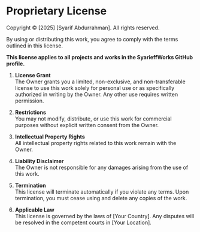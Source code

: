 # Proprietary License

Copyright © [2025] [Syarif Abdurrahman]. All rights reserved.

By using or distributing this work, you agree to comply with the terms outlined in this license.

**This license applies to all projects and works in the SyarieffWorks GitHub profile.**

1. **License Grant**  
   The Owner grants you a limited, non-exclusive, and non-transferable license to use this work solely for personal use or as specifically authorized in writing by the Owner. Any other use requires written permission.

2. **Restrictions**  
   You may not modify, distribute, or use this work for commercial purposes without explicit written consent from the Owner.

3. **Intellectual Property Rights**  
   All intellectual property rights related to this work remain with the Owner.

4. **Liability Disclaimer**  
   The Owner is not responsible for any damages arising from the use of this work.

5. **Termination**  
   This license will terminate automatically if you violate any terms. Upon termination, you must cease using and delete any copies of the work.

6. **Applicable Law**  
   This license is governed by the laws of [Your Country]. Any disputes will be resolved in the competent courts in [Your Location].
